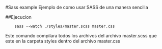 #Sass example
Ejemplo de como usar SASS de una manera sencilla

##Ejecucion

```
    sass --watch ./styles/master.scss master.css
```

Este comando compilara todos los archivos del archivo master.scss que este en la carpeta styles dentro del archivo master.css
